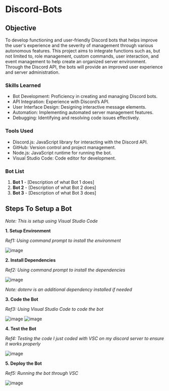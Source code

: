 
# Discord-Bots

## Objective

To develop functioning and user-friendly Discord bots that helps improve the user's experience and the severity of management through various autonomous features. This project aims to integrate functions such as, but not limited to, role management, custom commands, user interaction, and event management to help create an organized server environment. Through the Discord API, the bots will provide an improved user experience and server administration.

### Skills Learned

- Bot Development: Proficiency in creating and managing Discord bots.
- API Integration: Experience with Discord’s API.
- User Interface Design: Designing interactive message elements.
- Automation: Implementing automated server management features.
- Debugging: Identifying and resolving code issues effectively.

### Tools Used

- Discord.js: JavaScript library for interacting with the Discord API.
- GitHub: Version control and project management.
- Node.js: JavaScript runtime for running the bot.
- Visual Studio Code: Code editor for development.

### Bot List

1. **Bot 1** - [Description of what Bot 1 does]
2. **Bot 2** - [Description of what Bot 2 does]
3. **Bot 3** - [Description of what Bot 3 does]

## Steps To Setup a Bot

*Note: This is setup using Visual Studio Code*

__1. Setup Environment__

*Ref1: Using command prompt to install the environment*

![image](https://github.com/user-attachments/assets/5393a831-ed29-444f-8d65-9c3becbdf67a)


__2. Install Dependencies__

*Ref2: Using command prompt to install the dependencies*

![image](https://github.com/user-attachments/assets/3102ba5a-fedf-47f1-bbe9-e598fc3f62fe)

*Note: dotenv is an additional dependency installed if needed*

__3. Code the Bot__

*Ref3: Using Visual Studio Code to code the bot*

![image](https://github.com/user-attachments/assets/f11990b3-1415-493b-916a-daad0399f8ff)
![image](https://github.com/user-attachments/assets/55554c6e-621d-4bcc-9a3b-2fb645d120c0)


__4. Test the Bot__

*Ref4: Testing the code I just coded with VSC on my discord server to ensure it works properly*

![image](https://github.com/user-attachments/assets/b585fa7e-a9a6-4dd7-9e99-e7a4f83b8c7f)

__5. Deploy the Bot__

*Ref5: Running the bot through VSC*

![image](https://github.com/user-attachments/assets/0ab61b4e-2316-4e0d-9ad9-19a9a5fda623)

